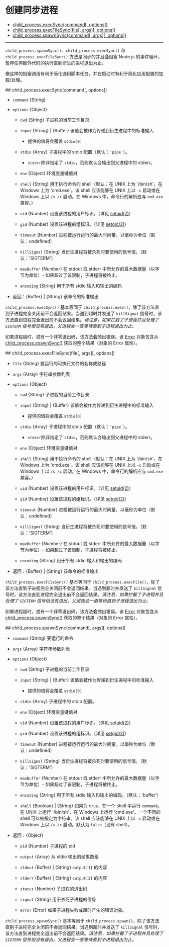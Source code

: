 # 创建同步进程

* [child_process.execSync(command[, options])](#execSync)
* [child_process.execFileSync(file[, args][, options])](#execFileSync)
* [child_process.spawnSync(command[, args][, options])](#spawnSync)

--------------------------------------------------


`child_process.spawnSync()`、`child_process.execSync()` 和 `child_process.execFileSync()` 方法是同步的并且**会**阻塞 Node.js 的事件循环，暂停任何额外代码的执行直到衍生的进程退出为止。

像这样的阻塞调用有利于简化通用脚本任务，并在启动时有利于简化应用配置的加载/处理。


<div id="execSync" class="anchor"></div>
## child_process.execSync(command[, options])

- `command` {String}

+ `options` {Object}

  - `cwd` {String} 子进程的当前工作目录
  
  + `input` {String} | {Buffer} 该值会被作为传递到衍生进程中的标准输入
    
    - 提供的值将会覆盖 `stdio[0]`

  + `stdio` {Array} 子进程中的 stdio 配置（默认：`'pipe'`）。
    
    - `stderr`除非指定了 `stdio`，否则默认会输出到父进程中的 stderr。
    
  - `env` {Object} 环境变量键值对
  
  - `shell` {String} 用于执行命令的 shell（默认：在 UNIX 上为 '/bin/sh'，在 Windows 上为 'cmd.exe'。该 shell 应该能够在 UNIX 上以 `-c` 启动或在 Windows 上以 `/s /c` 启动。在 Windows 中，命令行的解析应与 `cmd.exe` 兼容。）
  
  - `uid` {Number} 设置该进程的用户标识。（详见 [setuid(2)](http://man7.org/linux/man-pages/man2/setuid.2.html)）
  
  - `gid` {Number} 设置该进程的组标识。（详见 [setgid(2)](http://man7.org/linux/man-pages/man2/setgid.2.html)）
  
  - `timeout` {Number} 进程被运行运行的最大时间量，以毫秒为单位（默认：undefined）
  
  - `killSignal` {String} 当衍生进程将被杀死时要使用的信号值。（默认：'SIGTERM'）
  
  - `maxBuffer` {Number} 在 stdout 或 stderr 中所允许的最大数据量（以字节为单位）- 如果超过了该限制，子进程将被终止。
  
  - `encoding` {String} 用于所有 stdio 输入和输出的编码
  
- 返回：{Buffer} | {String} 该命令的标准输出
  
`child_process.execSync()` 基本等同于 `child_process.exec()`，除了该方法直到子进程完全关闭前不会返回结果。当遇到超时并发送了 `killSignal` 信号时，该方法直到进程完全退出前不会返回结果。*请注意，如果拦截了子进程并且处理了 `SIGTERM` 信号但没有退出，父进程会一直等待直到子进程退出为止。*

如果进程超时，或有一个非零退出码，该方法**会**抛出错误。该 [Error](../errors/class_Error.md#) 对象包含从 [child_process.spawnSync()](#spawnSync) 获取的整个结果（对象的 Error 属性）。


<div id="execFileSync" class="anchor"></div>
## child_process.execFileSync(file[, args][, options])

- `file` {String} 要运行的可执行文件的名称或路径

- `args` {Array} 字符串参数列表

+ `options` {Object}

  - `cwd` {String} 子进程的当前工作目录
  
  + `input` {String} | {Buffer} 该值会被作为传递到衍生进程中的标准输入
    
    - 提供的值将会覆盖 `stdio[0]`

  + `stdio` {Array} 子进程中的 stdio 配置（默认：`'pipe'`）。
    
    - `stderr`除非指定了 `stdio`，否则默认会输出到父进程中的 stderr。
    
  - `env` {Object} 环境变量键值对
  
  - `shell` {String} 用于执行命令的 shell（默认：在 UNIX 上为 '/bin/sh'，在 Windows 上为 'cmd.exe'。该 shell 应该能够在 UNIX 上以 `-c` 启动或在 Windows 上以 `/s /c` 启动。在 Windows 中，命令行的解析应与 `cmd.exe` 兼容。）
  
  - `uid` {Number} 设置该进程的用户标识。（详见 [setuid(2)](http://man7.org/linux/man-pages/man2/setuid.2.html)）
  
  - `gid` {Number} 设置该进程的组标识。（详见 [setgid(2)](http://man7.org/linux/man-pages/man2/setgid.2.html)）
  
  - `timeout` {Number} 进程被运行运行的最大时间量，以毫秒为单位（默认：undefined）
  
  - `killSignal` {String} 当衍生进程将被杀死时要使用的信号值。（默认：'SIGTERM'）
  
  - `maxBuffer` {Number} 在 stdout 或 stderr 中所允许的最大数据量（以字节为单位）- 如果超过了该限制，子进程将被终止。
  
  - `encoding` {String} 用于所有 stdio 输入和输出的编码
  
- 返回：{Buffer} | {String} 该命令的标准输出
  
`child_process.execFileSync()` 基本等同于 `child_process.execFile()`，除了该方法直到子进程完全关闭前不会返回结果。当遇到超时并发送了 `killSignal` 信号时，该方法直到进程完全退出前不会返回结果。*请注意，如果拦截了子进程并且处理了 `SIGTERM` 信号但没有退出，父进程会一直等待直到子进程退出为止。*

如果进程超时，或有一个非零退出码，该方法**会**抛出错误。该 [Error](../errors/class_Error.md#) 对象包含从 [child_process.spawnSync()](#spawnSync) 获取的整个结果（对象的 Error 属性）。


<div id="spawnSync" class="anchor"></div>
## child_process.spawnSync(command[, args][, options])

- `command` {String} 要运行的命令

- `args` {Array} 字符串参数列表

+ `options` {Object}

  - `cwd` {String} 子进程的当前工作目录
  
  + `input` {String} | {Buffer} 该值会被作为传递到衍生进程中的标准输入
    
    - 提供的值将会覆盖 `stdio[0]`

  + `stdio` {Array} 子进程中的 stdio 配置。
    
  - `env` {Object} 环境变量键值对
  
  - `uid` {Number} 设置该进程的用户标识。（详见 [setuid(2)](http://man7.org/linux/man-pages/man2/setuid.2.html)）
  
  - `gid` {Number} 设置该进程的组标识。（详见 [setgid(2)](http://man7.org/linux/man-pages/man2/setgid.2.html)）
  
  - `timeout` {Number} 进程被运行运行的最大时间量，以毫秒为单位（默认：undefined）
  
  - `killSignal` {String} 当衍生进程将被杀死时要使用的信号值。（默认：'SIGTERM'）
  
  - `maxBuffer` {Number} 在 stdout 或 stderr 中所允许的最大数据量（以字节为单位）- 如果超过了该限制，子进程将被终止。
  
  - `encoding` {String} 用于所有 stdio 输入和输出的编码。（默认：'buffer'）
  
  - `shell` {Boolean} | {String} 如果为 `true`，在一个 shell 中运行 `command`。在 UNIX 上运行 '/bin/sh'，在 Windows 上运行 'cmd.exe'。一个不同的 shell 可以被指定为字符串。该 shell 应该能够在 UNIX 上以 `-c` 启动或在 Windows 上以 `/s /c` 启动。默认为 `false`（没有 shell）。

+ 返回：{Object}

  - `pid` {Number} 子进程的 pid
  
  - `output` {Array} 从 stdio 输出的结果数组
  
  - `stdout` {Buffer} | {String} `output[1]` 的内容
  
  - `stderr` {Buffer} | {String} `output[2]` 的内容
  
  - `status` {Number} 子进程的退出码
  
  - `signal` {String} 用于杀死子进程的信号
  
  - `error` {Error} 如果子进程失败或超时产生的错误对象。

`child_process.spawnSync()` 基本等同于 `child_process.spawn()`，除了该方法直到子进程完全关闭前不会返回结果。当遇到超时并发送了 `killSignal` 信号时，该方法直到进程完全退出前不会返回结果。*请注意，如果拦截了子进程并且处理了 `SIGTERM` 信号但没有退出，父进程会一直等待直到子进程退出为止。*